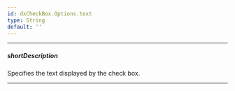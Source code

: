 ```yaml
---
id: dxCheckBox.Options.text
type: String
default: ''
---
```

---
##### shortDescription
Specifies the text displayed by the check box.

---
